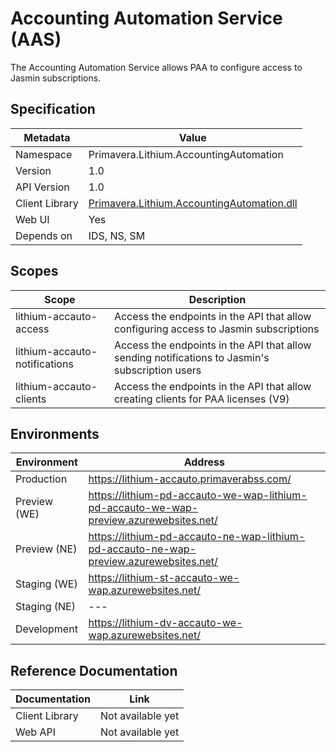 # Accounting Automation Service (AAS)

The Accounting Automation Service allows PAA to configure access to Jasmin subscriptions.

## Specification

| Metadata | Value |
| - | - |
| Namespace | Primavera.Lithium.AccountingAutomation |
| Version | 1.0 |
| API Version | 1.0 |
| Client Library | [Primavera.Lithium.AccountingAutomation.dll](http://nuget.primaverabss.com:82/feeds/public-lithium-general/Primavera.Lithium.AccountingAutomation/) |
| Web UI | Yes |
| Depends on | IDS, NS, SM

## Scopes

| Scope | Description |
| - | - |
| lithium-accauto-access | Access the endpoints in the API that allow configuring access to Jasmin subscriptions |
| lithium-accauto-notifications | Access the endpoints in the API that allow sending notifications to Jasmin's subscription users |
| lithium-accauto-clients | Access the endpoints in the API that allow creating clients for PAA licenses (V9) |

## Environments

| Environment | Address |
| - | - |
| Production | <https://lithium-accauto.primaverabss.com/> |
| Preview (WE) | <https://lithium-pd-accauto-we-wap-lithium-pd-accauto-we-wap-preview.azurewebsites.net/> |
| Preview (NE) | <https://lithium-pd-accauto-ne-wap-lithium-pd-accauto-ne-wap-preview.azurewebsites.net/> |
| Staging (WE) | <https://lithium-st-accauto-we-wap.azurewebsites.net/> |
| Staging (NE) | --- |
| Development | <https://lithium-dv-accauto-we-wap.azurewebsites.net/> |

## Reference Documentation

| Documentation | Link |
| - | - |
| Client Library | Not available yet |
| Web API | Not available yet |
